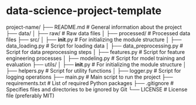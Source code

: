 # data-science-project-template
project-name/
├── README.md             # General information about the project
├── data/
│   ├── raw/              # Raw data files
│   ├── processed/        # Processed data files
├── src/
│   ├── __init__.py           # For initializing the module structure
│   ├── data_loading.py       # Script for loading data
│   ├── data_preprocessing.py # Script for data preprocessing steps
│   ├── features.py           # Script for feature engineering processes
│   ├── modeling.py           # Script for model training and evaluation
├── utils/
│   ├── __init__.py           # For initializing the module structure
│   ├── helpers.py            # Script for utility functions
│   ├── logger.py             # Script for logging operations
├── main.py               # Main script to run the project
├── requirements.txt      # List of required Python packages
├── .gitignore            # Specifies files and directories to be ignored by Git
└── LICENSE               # License file (preferably MIT)
